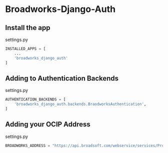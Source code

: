 # Broadworks-Django-Auth 

## Install the app
settings.py
```python
INSTALLED_APPS = [
    ...
    'broadworks_django_auth'
]

```
## Adding to Authentication Backends

settings.py
```python
AUTHENTICATION_BACKENDS = [
    'broadworks_django_auth.backends.BraodworksAuthentication',
]
```


## Adding your OCIP Address

settings.py

```python
BROADWORKS_ADDRESS = "https://api.broadsoft.com/webservice/services/ProvisioningService"

```
